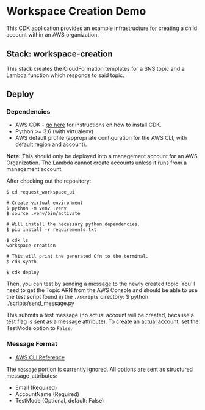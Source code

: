 # Workspace Creation Demo

This CDK application provides an example infrastructure for creating a child account within an AWS organization.

## Stack: workspace-creation

This stack creates the CloudFormation templates for a SNS topic and a Lambda function which responds to said topic.

## Deploy

### Dependencies
* AWS CDK - [go here](https://docs.aws.amazon.com/cdk/latest/guide/getting_started.html) for instructions on how to install CDK.
* Python >= 3.6 (with virtualenv)
* AWS default profile (appropriate configuration for the AWS CLI, with default 
region and account).

**Note:** This should only be deployed into a management account for an AWS Organization. The Lambda cannot create accounts unless it runs from a management account.

After checking out the repository:
 
    $ cd request_workspace_ui
    
    # Create virtual environment
    $ python -m venv .venv
    $ source .venv/bin/activate
    
    # Will install the necessary python dependencies.
    $ pip install -r requirements.txt
    
    $ cdk ls
    workspace-creation

    # This will print the generated Cfn to the terminal.
    $ cdk synth

    $ cdk deploy

Then, you can test by sending a message to the newly created topic. You'll need to get the Topic ARN from the AWS Console and should be able to use the test script found in the `./scripts` directory:
    $ python ./scripts/send_message.py <SNS Topic ARN>

This submits a test message (no actual account will be created, because a test flag is sent as a message attribute). To create an actual account, set the TestMode option to `False`.


### Message Format
* [AWS CLI Reference](https://docs.aws.amazon.com/cli/latest/reference/sns/publish.html)

The `message` portion is currently ignored. All options are sent as structured message_attributes:
* Email (Required)
* AccountName (Required)
* TestMode (Optional, default: False)
